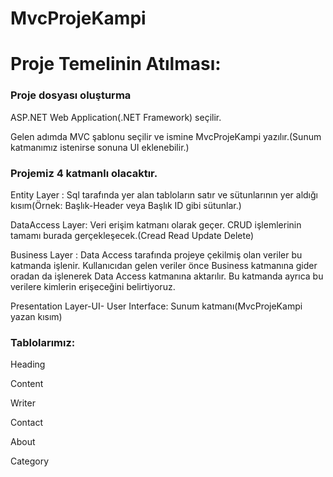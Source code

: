 # MvcProjeKampi
<h1>Proje Temelinin Atılması: </h1>
<h3>Proje dosyası oluşturma </h3><p>
  ASP.NET Web Application(.NET Framework) seçilir.<p>
  Gelen adımda MVC şablonu seçilir ve ismine MvcProjeKampi yazılır.(Sunum katmanımız istenirse sonuna UI eklenebilir.)<p>
 
<h3>Projemiz 4 katmanlı olacaktır. </h3><p>
    <p>Entity Layer :  Sql tarafında yer alan tabloların satır ve sütunlarının yer aldığı kısım(Örnek: Başlık-Header veya Başlık ID gibi sütunlar.) <p>
    DataAccess Layer: Veri erişim katmanı olarak geçer. CRUD işlemlerinin tamamı burada gerçekleşecek.(Cread Read Update Delete) <p>
    Business Layer : Data Access tarafında projeye çekilmiş olan veriler bu katmanda işlenir. Kullanıcıdan gelen veriler önce Business katmanına gider oradan da             işlenerek Data Access katmanına aktarılır. Bu katmanda ayrıca bu verilere kimlerin erişeceğini belirtiyoruz. <p>
    Presentation Layer-UI- User Interface: Sunum katmanı(MvcProjeKampi yazan kısım) <p>
    
<h3>Tablolarımız:</h3> <p>
    Heading<p> 
    Content <p>
    Writer <p>
    Contact <p>
    About <p>
    Category<p>
